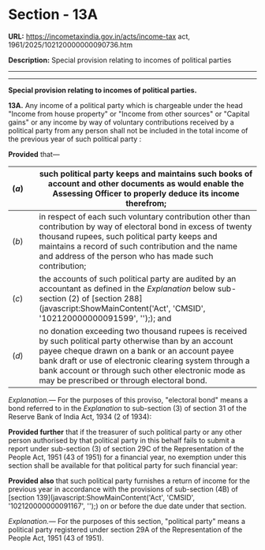 # Section - 13A

**URL:** https://incometaxindia.gov.in/acts/income-tax act, 1961/2025/102120000000090736.htm

**Description:** Special provision relating to incomes of political parties

---

****

**Special provision relating to incomes of political parties.**

**13A.** Any income of a political party which is chargeable under the head "Income from house property" or "Income from other sources" or "Capital gains" or any income by way of voluntary contributions received by a political party from any person shall not be included in the total income of the previous year of such political party :

**Provided** that—

(_a_) |  |  such political party keeps and maintains such books of account and other documents as would enable the Assessing Officer to properly deduce its income therefrom;  
---|---|---  
(_b_) |  |  in respect of each such voluntary contribution other than contribution by way of electoral bond in excess of twenty thousand rupees, such political party keeps and maintains a record of such contribution and the name and address of the person who has made such contribution;  
(_c_) |  |  the accounts of such political party are audited by an accountant as defined in the _Explanation_ below sub-section (2) of [section 288](javascript:ShowMainContent\('Act', 'CMSID', '102120000000091599', ''\);); and  
(_d_) |  |  no donation exceeding two thousand rupees is received by such political party otherwise than by an account payee cheque drawn on a bank or an account payee bank draft or use of electronic clearing system through a bank account or through such other electronic mode as may be prescribed or through electoral bond.  
  
_Explanation.—_ For the purposes of this proviso, "electoral bond" means a bond referred to in the _Explanation_ to sub-section (3) of section 31 of the Reserve Bank of India Act, 1934 (2 of 1934):

**Provided further** that if the treasurer of such political party or any other person authorised by that political party in this behalf fails to submit a report under sub-section (3) of section 29C of the Representation of the People Act, 1951 (43 of 1951) for a financial year, no exemption under this section shall be available for that political party for such financial year:

**Provided also** that such political party furnishes a return of income for the previous year in accordance with the provisions of sub-section (4B) of [section 139](javascript:ShowMainContent\('Act', 'CMSID', '102120000000091167', ''\);) on or before the due date under that section.

_Explanation.—_ For the purposes of this section, "political party" means a political party registered under section 29A of the Representation of the People Act, 1951 (43 of 1951).